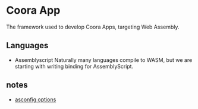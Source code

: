 # Coora App
The framework used to develop Coora Apps, targeting Web Assembly.

## Languages

- Assemblyscript
Naturally many languages compile to WASM, but we are starting with writing binding for AssemblyScript.



## notes

- [asconfig options](https://github.com/AssemblyScript/assemblyscript/blob/main/cli/options.json)